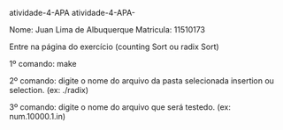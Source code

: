 atividade-4-APA
atividade-4-APA-

Nome: Juan Lima de Albuquerque Matricula: 11510173

Entre na página do exercício (counting Sort ou radix Sort)

1º comando: make

2º comando: digite o nome do arquivo da pasta selecionada insertion ou selection. (ex: ./radix)

3º comando: digite o nome do arquivo que será testedo. (ex: num.10000.1.in)
